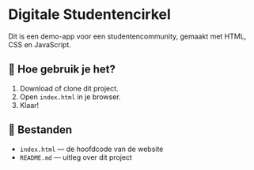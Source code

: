 # Digitale Studentencirkel

Dit is een demo-app voor een studentencommunity, gemaakt met HTML, CSS en JavaScript.

## 🚀 Hoe gebruik je het?
1. Download of clone dit project.
2. Open `index.html` in je browser.
3. Klaar!

## 📂 Bestanden
- `index.html` — de hoofdcode van de website
- `README.md` — uitleg over dit project
